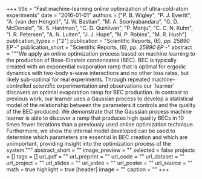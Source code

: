 +++
title = "Fast machine-learning online optimization of ultra-cold-atom experiments"
date = "2016-01-01"
authors = ["P. B. Wigley", "P. J. Everitt", "A. {van den Hengel}", "J. W. Bastian", "M. A. Sooriyabandara", "G. D. McDonald", "K. S. Hardman", "C. D. Quinlivan", "P. Manju", "C. C. N. Kuhn", "I. R. Petersen", "A. N. Luiten", "J. J. Hope", "N. P. Robins", "M. R. Hush"]
publication_types = ["2"]
publication = "Scientific Reports, (6), _pp. 25890 EP -_"
publication_short = "Scientific Reports, (6), _pp. 25890 EP -_"
abstract = """We apply an online optimization process based on machine learning to the production of Bose-Einstein condensates (BEC). BEC is typically created with an exponential evaporation ramp that is optimal for ergodic dynamics with two-body s-wave interactions and no other loss rates, but likely sub-optimal for real experiments. Through repeated machine-controlled scientific experimentation and observations our `learner' discovers an optimal evaporation ramp for BEC production. In contrast to previous work, our learner uses a Gaussian process to develop a statistical model of the relationship between the parameters it controls and the quality of the BEC produced. We demonstrate that the Gaussian process machine learner is able to discover a ramp that produces high quality BECs in 10 times fewer iterations than a previously used online optimization technique. Furthermore, we show the internal model developed can be used to determine which parameters are essential in BEC creation and which are unimportant, providing insight into the optimization process of the system."""
abstract_short = ""
image_preview = ""
selected = false
projects = []
tags = []
url_pdf = ""
url_preprint = ""
url_code = ""
url_dataset = ""
url_project = ""
url_slides = ""
url_video = ""
url_poster = ""
url_source = ""
math = true
highlight = true
[header]
image = ""
caption = ""
+++
